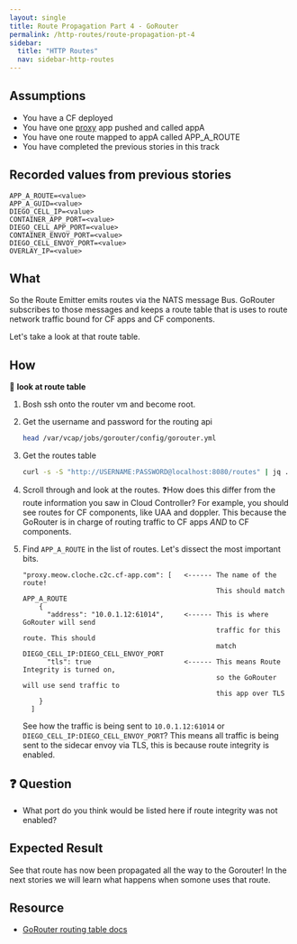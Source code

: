 ```yaml
---
layout: single
title: Route Propagation Part 4 - GoRouter
permalink: /http-routes/route-propagation-pt-4
sidebar:
  title: "HTTP Routes"
  nav: sidebar-http-routes
---
```


## Assumptions
- You have a CF deployed
- You have one
  [proxy](https://github.com/cloudfoundry/cf-networking-release/tree/develop/src/example-apps/proxy)
  app pushed and called appA
- You have one route mapped to appA called APP_A_ROUTE
- You have completed the previous stories in this track

## Recorded values from previous stories
```
APP_A_ROUTE=<value>
APP_A_GUID=<value>
DIEGO_CELL_IP=<value>
CONTAINER_APP_PORT=<value>
DIEGO_CELL_APP_PORT=<value>
CONTAINER_ENVOY_PORT=<value>
DIEGO_CELL_ENVOY_PORT=<value>
OVERLAY_IP=<value>
```

## What
So the Route Emitter emits routes via the NATS message Bus. GoRouter subscribes
to those messages and keeps a route table that is uses to route network traffic
bound for CF apps and CF components.

Let's take a look at that route table.

## How

📝 **look at route table**
1. Bosh ssh onto the router vm and become root.
1. Get the username and password for the routing api
   ```bash
   head /var/vcap/jobs/gorouter/config/gorouter.yml
   ```
1. Get the routes table
   ```bash
   curl -s -S "http://USERNAME:PASSWORD@localhost:8080/routes" | jq .
   ```
1. Scroll through and look at the routes.
  ❓How does this differ from the route information you saw in Cloud Controller?
   For example, you should see routes for CF components, like UAA and doppler.
   This because the GoRouter is in charge of routing traffic to CF apps *AND* to CF components.
1. Find `APP_A_ROUTE` in the list of routes. Let's dissect the most important bits.
    ```
    "proxy.meow.cloche.c2c.cf-app.com": [   <------ The name of the route!
                                                    This should match APP_A_ROUTE
        {
          "address": "10.0.1.12:61014",     <------ This is where GoRouter will send
                                                    traffic for this route. This should
                                                    match DIEGO_CELL_IP:DIEGO_CELL_ENVOY_PORT
          "tls": true                       <------ This means Route Integrity is turned on,
                                                    so the GoRouter will use send traffic to
                                                    this app over TLS
        }
      ]
    ```

    See how the traffic is being sent to `10.0.1.12:61014` or
    `DIEGO_CELL_IP:DIEGO_CELL_ENVOY_PORT`?  This means all traffic is being
    sent to the sidecar envoy via TLS, this is because route integrity is
    enabled.

## ❓ Question
* What port do you think would be listed here if route integrity was not
  enabled?

## Expected Result
See that route has now been propagated all the way to the Gorouter! In the next
stories we will learn what happens when somone uses that route.

## Resource
* [GoRouter routing table docs](https://github.com/cloudfoundry/gorouter#the-routing-table)

